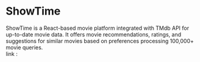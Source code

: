 # ShowTime
ShowTime is a React-based movie platform integrated with TMdb API for up-to-date movie data. It offers movie recommendations, ratings, and suggestions for similar movies based on preferences processing 100,000+ movie queries.
<br>
link : 

